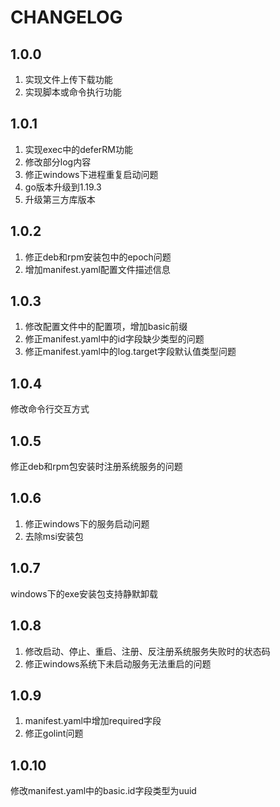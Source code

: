 # CHANGELOG

## 1.0.0

1. 实现文件上传下载功能
2. 实现脚本或命令执行功能

## 1.0.1

1. 实现exec中的deferRM功能
2. 修改部分log内容
3. 修正windows下进程重复启动问题
4. go版本升级到1.19.3
5. 升级第三方库版本

## 1.0.2

1. 修正deb和rpm安装包中的epoch问题
2. 增加manifest.yaml配置文件描述信息

## 1.0.3

1. 修改配置文件中的配置项，增加basic前缀
2. 修正manifest.yaml中的id字段缺少类型的问题
3. 修正manifest.yaml中的log.target字段默认值类型问题

## 1.0.4

修改命令行交互方式

## 1.0.5

修正deb和rpm包安装时注册系统服务的问题

## 1.0.6

1. 修正windows下的服务启动问题
2. 去除msi安装包

## 1.0.7

windows下的exe安装包支持静默卸载

## 1.0.8

1. 修改启动、停止、重启、注册、反注册系统服务失败时的状态码
2. 修正windows系统下未启动服务无法重启的问题

## 1.0.9

1. manifest.yaml中增加required字段
2. 修正golint问题

## 1.0.10

修改manifest.yaml中的basic.id字段类型为uuid